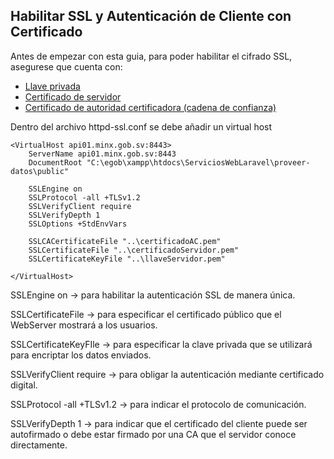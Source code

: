 ## Habilitar SSL y Autenticación de Cliente con Certificado
Antes de empezar con esta guia, para poder habilitar el cifrado SSL, asegurese que cuenta con:
* [Llave privada](#llaveServidor.pem)
* [Certificado de servidor](#certificadoServidor.pem)
* [Certificado de autoridad certificadora (cadena de confianza)](#certificadoAC.pem)

Dentro del archivo httpd-ssl.conf se debe añadir un virtual host
```
<VirtualHost api01.minx.gob.sv:8443>
    ServerName api01.minx.gob.sv:8443
    DocumentRoot "C:\egob\xampp\htdocs\ServiciosWebLaravel\proveer-datos\public"

    SSLEngine on
    SSLProtocol -all +TLSv1.2
    SSLVerifyClient require
    SSLVerifyDepth 1
    SSLOptions +StdEnvVars

    SSLCACertificateFile "..\certificadoAC.pem"
    SSLCertificateFile "..\certificadoServidor.pem"
    SSLCertificateKeyFile "..\llaveServidor.pem"

</VirtualHost>
```

SSLEngine on -> para habilitar la autenticación SSL de manera única.

SSLCertificateFile -> para especificar el certificado público que el WebServer mostrará a los usuarios.

SSLCertificateKeyFIle -> para especificar la clave privada que se utilizará para encriptar los datos enviados.

SSLVerifyClient require -> para obligar la autenticación mediante certificado digital.

SSLProtocol -all +TLSv1.2 -> para indicar el protocolo de comunicación.

SSLVerifyDepth 1 -> para indicar que el certificado del cliente puede ser autofirmado o debe estar firmado por una CA que el servidor conoce directamente.